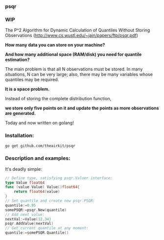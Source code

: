 ### psqr

### WIP

The P^2 Algorithm for Dynamic Calculation of Quantiles Without Storing Observations
(http://www.cs.wustl.edu/~jain/papers/ftp/psqr.pdf)

**How many data you can store on your machine?**

**And how many additional space (RAM/disk) you need for quantile estimation?**

The main problem is that all N observations must be stored.
In many situations, N can be very large; also, there may be many variables whose quantiles may be required.

**It is a space problem.**

Instead of storing the complete distribution function,

**we store only five points on it and update the points as more observations are generated.**

Today and now written on golang!

### Installation:
```bash
go get github.com/theairkit/psqr
```

### Description and examples:

It's deadly simple:
```go
// Define type, satisfying psqr.Valuer interface:
type Value float64
func (value Value) Value()float64{
	return float64(value)
}
// Set quantile and create new psqr.PSQR:
quantile:=0.95
somePSQR:=psqr.New(quantile)
// Add next value:
nextVal:=Value(12.34)
psqr.AddValue(nextVal)
// Get current quantile at any moment:
quantile:=somePSQR.Quantile()
```
